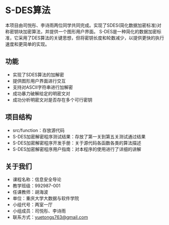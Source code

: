 # S-DES算法
 本项目由司悦彤、李诗雨两位同学共同完成。实现了SDES(简化数据加密标准)对称密钥块加密算法，并提供一个图形用户界面。
 S-DES是一种简化的数据加密标准，它采用了DES算法的关键思想，但将密钥长度和轮数减少，以提供更快的执行速度和更简单的实现。
## 功能
- 实现了SDES算法的加解密
- 提供图形用户界面进行交互
- 支持对ASCII字符串进行加解密
- 成功暴力破解给定的明密文对
- 成功分析明密文对是否存在多个可行密钥
## 项目结构
- src/function：存放源代码
- S-DES加密解密程序测试结果：存放了第一关到第五关测试通过结果
- S-DES加密解密程序开发手册：关于源代码各函数各类的算法描述
- S-DES加密解密程序用户指南：对本程序的使用进行了详细的讲解
## 关于我们
- 课程名称：信息安全导论
- 教学班级：992987-001
- 任课教师：胡海波
- 单位：重庆大学大数据与软件学院
- 小组代号：两室一厅
- 小组成员：司悦彤、李诗雨
- 联系方式：yuetongs763@gmail.com
